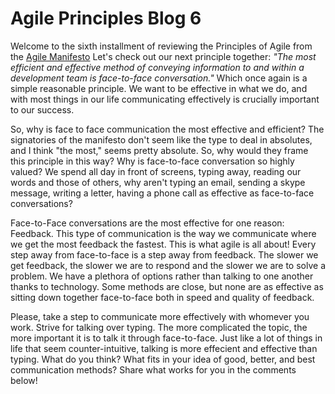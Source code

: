 # Agile Principles Blog 6

Welcome to the sixth installment of reviewing the Principles of Agile from the [Agile Manifesto](https://www.agilemanifesto.org) Let's check out our next principle together:  _"The most efficient and effective method of conveying information to and within a development team is face-to-face conversation."_ Which once again is a simple reasonable principle. We want to be effective in what we do, and with most things in our life communicating effectively is crucially important to our success.

So, why is face to face communication the most effective and efficient?  The signatories of the manifesto don't seem like the type to deal in absolutes, and I think "the most," seems pretty absolute.  So, why would they frame this principle in this way?  Why is face-to-face conversation so highly valued?  We spend all day in front of screens, typing away, reading our words and those of others, why aren't typing an email, sending a skype message, writing a letter, having a phone call as effective as face-to-face conversations?

Face-to-Face conversations are the most effective for one reason:  Feedback.  This type of communication is the way we communicate where we get the most feedback the fastest.  This is what agile is all about!  Every step away from face-to-face is a step away from feedback.  The slower we get feedback, the slower we are to respond and the slower we are to solve a problem.  We have a plethora of options rather than talking to one another thanks to technology.  Some methods are close, but none are as effective as sitting down together face-to-face both in speed and quality of feedback.

Please, take a step to communicate more effectively with whomever you work.  Strive for talking over typing.  The more complicated the topic, the more important it is to talk it through face-to-face.  Just like a lot of things in life that seem counter-intuitive, talking is more effecient and effective than typing.  What do you think?  What fits in your idea of good, better, and best communication methods?  Share what works for you in the comments below!